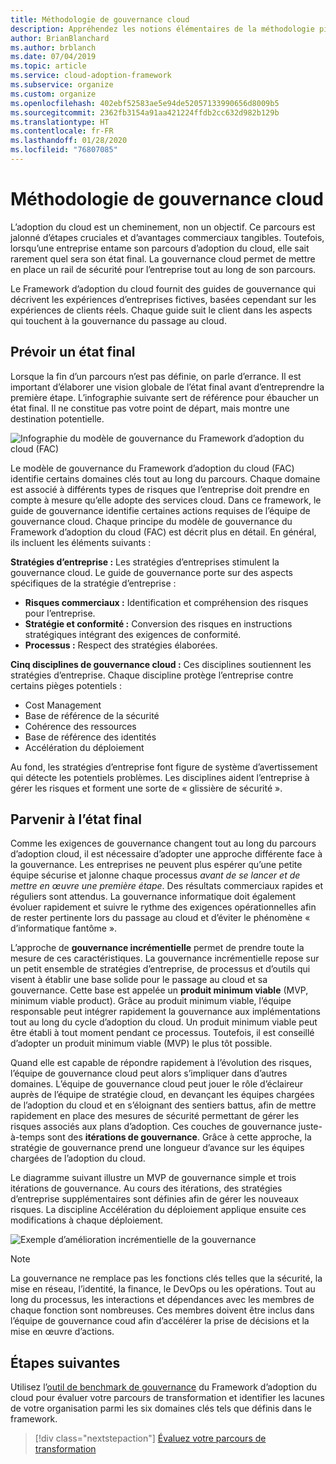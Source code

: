 ```yaml
---
title: Méthodologie de gouvernance cloud
description: Appréhendez les notions élémentaires de la méthodologie pilotant la gouvernance cloud dans le Framework d’adoption du cloud.
author: BrianBlanchard
ms.author: brblanch
ms.date: 07/04/2019
ms.topic: article
ms.service: cloud-adoption-framework
ms.subservice: organize
ms.custom: organize
ms.openlocfilehash: 402ebf52583ae5e94de52057133990656d8009b5
ms.sourcegitcommit: 2362fb3154a91aa421224ffdb2cc632d982b129b
ms.translationtype: HT
ms.contentlocale: fr-FR
ms.lasthandoff: 01/28/2020
ms.locfileid: "76807085"
---
```

# <a name="cloud-governance-methodology"></a>Méthodologie de gouvernance cloud

L’adoption du cloud est un cheminement, non un objectif. Ce parcours est jalonné d’étapes cruciales et d’avantages commerciaux tangibles. Toutefois, lorsqu’une entreprise entame son parcours d’adoption du cloud, elle sait rarement quel sera son état final. La gouvernance cloud permet de mettre en place un rail de sécurité pour l’entreprise tout au long de son parcours.

Le Framework d’adoption du cloud fournit des guides de gouvernance qui décrivent les expériences d’entreprises fictives, basées cependant sur les expériences de clients réels. Chaque guide suit le client dans les aspects qui touchent à la gouvernance du passage au cloud.

## <a name="envision-an-end-state"></a>Prévoir un état final

Lorsque la fin d’un parcours n’est pas définie, on parle d’errance. Il est important d’élaborer une vision globale de l’état final avant d’entreprendre la première étape. L’infographie suivante sert de référence pour ébaucher un état final. Il ne constitue pas votre point de départ, mais montre une destination potentielle.

![Infographie du modèle de gouvernance du Framework d’adoption du cloud (FAC)](../_images/operational-transformation-govern-highres.png)

Le modèle de gouvernance du Framework d’adoption du cloud (FAC) identifie certains domaines clés tout au long du parcours. Chaque domaine est associé à différents types de risques que l’entreprise doit prendre en compte à mesure qu’elle adopte des services cloud. Dans ce framework, le guide de gouvernance identifie certaines actions requises de l’équipe de gouvernance cloud. Chaque principe du modèle de gouvernance du Framework d’adoption du cloud (FAC) est décrit plus en détail. En général, ils incluent les éléments suivants :

**Stratégies d’entreprise :** Les stratégies d’entreprises stimulent la gouvernance cloud. Le guide de gouvernance porte sur des aspects spécifiques de la stratégie d’entreprise :

- **Risques commerciaux :** Identification et compréhension des risques pour l’entreprise.
- **Stratégie et conformité :** Conversion des risques en instructions stratégiques intégrant des exigences de conformité.
- **Processus :** Respect des stratégies élaborées.

**Cinq disciplines de gouvernance cloud :** Ces disciplines soutiennent les stratégies d’entreprise. Chaque discipline protège l’entreprise contre certains pièges potentiels :

- Cost Management
- Base de référence de la sécurité
- Cohérence des ressources
- Base de référence des identités
- Accélération du déploiement

Au fond, les stratégies d’entreprise font figure de système d’avertissement qui détecte les potentiels problèmes. Les disciplines aident l’entreprise à gérer les risques et forment une sorte de « glissière de sécurité ».

## <a name="grow-to-the-end-state"></a>Parvenir à l’état final

Comme les exigences de gouvernance changent tout au long du parcours d’adoption cloud, il est nécessaire d’adopter une approche différente face à la gouvernance. Les entreprises ne peuvent plus espérer qu’une petite équipe sécurise et jalonne chaque processus *avant de se lancer et de mettre en œuvre une première étape*. Des résultats commerciaux rapides et réguliers sont attendus. La gouvernance informatique doit également évoluer rapidement et suivre le rythme des exigences opérationnelles afin de rester pertinente lors du passage au cloud et d’éviter le phénomène « d’informatique fantôme ».

L’approche de **gouvernance incrémentielle** permet de prendre toute la mesure de ces caractéristiques. La gouvernance incrémentielle repose sur un petit ensemble de stratégies d’entreprise, de processus et d’outils qui visent à établir une base solide pour le passage au cloud et sa gouvernance. Cette base est appelée un **produit minimum viable** (MVP, minimum viable product). Grâce au produit minimum viable, l’équipe responsable peut intégrer rapidement la gouvernance aux implémentations tout au long du cycle d’adoption du cloud. Un produit minimum viable peut être établi à tout moment pendant ce processus. Toutefois, il est conseillé d’adopter un produit minimum viable (MVP) le plus tôt possible.

Quand elle est capable de répondre rapidement à l’évolution des risques, l’équipe de gouvernance cloud peut alors s’impliquer dans d’autres domaines. L’équipe de gouvernance cloud peut jouer le rôle d’éclaireur auprès de l’équipe de stratégie cloud, en devançant les équipes chargées de l’adoption du cloud et en s’éloignant des sentiers battus, afin de mettre rapidement en place des mesures de sécurité permettant de gérer les risques associés aux plans d’adoption. Ces couches de gouvernance juste-à-temps sont des **itérations de gouvernance**. Grâce à cette approche, la stratégie de gouvernance prend une longueur d’avance sur les équipes chargées de l’adoption du cloud.

Le diagramme suivant illustre un MVP de gouvernance simple et trois itérations de gouvernance. Au cours des itérations, des stratégies d’entreprise supplémentaires sont définies afin de gérer les nouveaux risques. La discipline Accélération du déploiement applique ensuite ces modifications à chaque déploiement.

![Exemple d’amélioration incrémentielle de la gouvernance](../_images/govern/incremental-governance-example.png)

> [!NOTE]
> La gouvernance ne remplace pas les fonctions clés telles que la sécurité, la mise en réseau, l’identité, la finance, le DevOps ou les opérations. Tout au long du processus, les interactions et dépendances avec les membres de chaque fonction sont nombreuses. Ces membres doivent être inclus dans l’équipe de gouvernance coud afin d’accélérer la prise de décisions et la mise en œuvre d’actions.

## <a name="next-steps"></a>Étapes suivantes

Utilisez l’[outil de benchmark de gouvernance](https://cafbaseline.com) du Framework d’adoption du cloud pour évaluer votre parcours de transformation et identifier les lacunes de votre organisation parmi les six domaines clés tels que définis dans le framework.

> [!div class="nextstepaction"]
> [Évaluez votre parcours de transformation](./benchmark.md)
